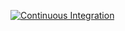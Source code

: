 [![Continuous Integration](https://github.com/jordan4ibanez/Crafter-Java/actions/workflows/gradle-continuous-integration.yml/badge.svg)](https://github.com/jordan4ibanez/Crafter-Java/actions/workflows/gradle-continuous-integration.yml)